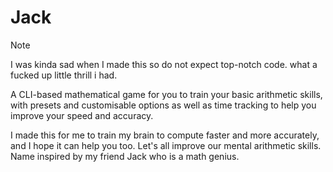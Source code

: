 # Jack

> [!NOTE]
> I was kinda sad when I made this so do not expect top-notch code. what a fucked up little thrill i had.

A CLI-based mathematical game for you to train your basic arithmetic skills, with presets and customisable options as well as time tracking to help you improve your speed and accuracy.

I made this for me to train my brain to compute faster and more accurately, and I hope it can help you too. Let's all improve our mental arithmetic skills. Name inspired by my friend Jack who is a math genius.
